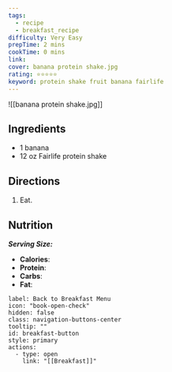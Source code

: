 ```yaml
---
tags:
  - recipe
  - breakfast_recipe
difficulty: Very Easy
prepTime: 2 mins
cookTime: 0 mins
link: 
cover: banana protein shake.jpg
rating: ⭐️⭐️⭐️⭐️⭐️
keyword: protein shake fruit banana fairlife
---
```


![[banana protein shake.jpg]]

## Ingredients
- 1 banana
- 12 oz Fairlife protein shake

## Directions
1. Eat.

## Nutrition
***Serving Size:***
- **Calories**: 
- **Protein**: 
- **Carbs**: 
- **Fat**: 


```meta-bind-button
label: Back to Breakfast Menu
icon: "book-open-check"
hidden: false
class: navigation-buttons-center
tooltip: ""
id: breakfast-button
style: primary
actions:
  - type: open
    link: "[[Breakfast]]"

```